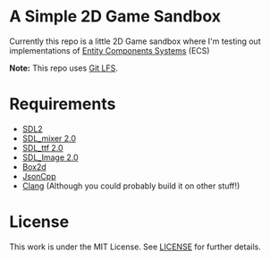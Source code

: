 # A Simple 2D Game Sandbox
Currently this repo is a little 2D Game sandbox where I'm testing out implementations of [Entity Components Systems](http://entity-systems.wikidot.com) (ECS)

**Note:** This repo uses [Git LFS](https://git-lfs.github.com).

# Requirements
* [SDL2](https://www.libsdl.org/download-2.0.php)
* [SDL_mixer 2.0](https://www.libsdl.org/projects/SDL_mixer/)
* [SDL_ttf 2.0](https://www.libsdl.org/projects/SDL_ttf/)
* [SDL_Image 2.0](https://www.libsdl.org/projects/SDL_image/)
* [Box2d](https://box2d.org)
* [JsonCpp](https://github.com/open-source-parsers/jsoncpp)
* [Clang](https://clang.llvm.org/get_started.html) (Although you could probably build it on other
    stuff!)

# License
This work is under the MIT License. See [LICENSE](LICENSE) for further details.
